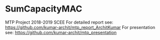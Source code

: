 # SumCapacityMAC
MTP Project 2018-2019 SCEE
For detailed report see: https://github.com/kumar-archit/mtp_report_ArchitKumar
For presentation see: https://github.com/kumar-archit/mtp_presentation
